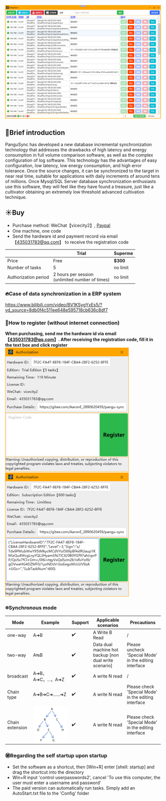 


<img src="主界面.png">



##   🌵Brief introduction
PanguSync has developed a new database incremental synchronization technology that addresses the drawbacks of high latency and energy consumption in full volume comparison software, as well as the complex configuration of log software. This technology has the advantages of easy configuration, low latency, low energy consumption, and high error tolerance. Once the source changes, it can be synchronized to the target in near real time, suitable for applications with daily increments of around tens of millions. Once Mysql/SQL Server database synchronization enthusiasts use this software, they will feel like they have found a treasure, just like a cultivator obtaining an extremely low threshold advanced cultivation technique.

##  ☀️Buy
- Purchase method: WeChat【vicecity2】, [Paypal](https://www.paypal.com/paypalme/hotstandby?country.x=C2)
- One machine, one code
- Send the hardware id and payment record via email【435031783@qq.com】 to receive the registration code

|  |Trial| Superme | 
|---|---|---|
|  Price| Free |   **$300**  | 
| Number of tasks |  5|  no limit |   
|Authorization period| 2 hours per session <br> (unlimited number of times)  |  no limit   |


### 🔥Case of data synchronization in a ERP system
https://www.bilibili.com/video/BV1KSygYxEs5/?vd_source=8db0f4c511ee648e595718cb636c8df7

### 🔰How to register (without internet connection)
**When purchasing, send me the hardware id via email【435031783@qq.com】. After receiving the registration code, fill it in the text box and click register** 
<br><img src="序列号.png" width="400px"> 
<img src="注册码.png" width="400px"> 





### 🔯Synchronous mode

| Mode| Example |Support| Applicable scenarios| Precautions|
|---|---|---|---|---|
| one-way| A➔B |✔️  |A Write B Read|/|
| two-way|A⇆B|✔️  |Data dual machine hot backup [non dual write scenario]| Please uncheck 'Special Mode' in the editing interface|
|  broadcast|A➔B，A➔C，...，A➔Z|✔️  |A write N read|/|
| Chain type| A➔B➔C➔......➔Z |✔️  |A write N read|Please check 'Special Mode' in the editing interface|
| Chain extension| <img src="单向树形.png"> |✔️  |A write N read|Please check 'Special Mode' in the editing interface|





### ㊙️Regarding the self startup upon startup
- Set the software as a shortcut, then [Win+R] enter [shell: startup] and drag the shortcut into the directory
- Win+R input 'control userpasswords2', cancel 'To use this computer, the user must enter a username and password'
- The paid version can automatically run tasks. Simply add an AutoStart.txt file to the 'Config' folder
















